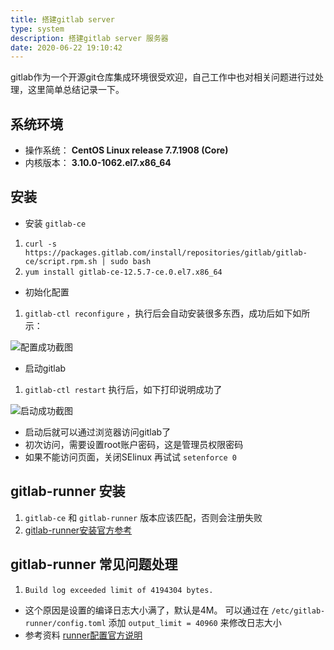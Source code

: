 ```yaml
---
title: 搭建gitlab server
type: system
description: 搭建gitlab server 服务器
date: 2020-06-22 19:10:42
---
```


gitlab作为一个开源git仓库集成环境很受欢迎，自己工作中也对相关问题进行过处理，这里简单总结记录一下。

## 系统环境

* 操作系统： **CentOS Linux release 7.7.1908 (Core)**
* 内核版本： **3.10.0-1062.el7.x86_64**

## 安装

* 安装 `gitlab-ce`
1. `curl -s https://packages.gitlab.com/install/repositories/gitlab/gitlab-ce/script.rpm.sh | sudo bash`
2. `yum install gitlab-ce-12.5.7-ce.0.el7.x86_64`

* 初始化配置
1. `gitlab-ctl reconfigure` ，执行后会自动安装很多东西，成功后如下如所示：

![配置成功截图](/images/gitlab-config.png)

* 启动gitlab
1. `gitlab-ctl restart`  执行后，如下打印说明成功了

![启动成功截图](/images/gitlab-restart.png)

* 启动后就可以通过浏览器访问gitlab了
* 初次访问，需要设置root账户密码，这是管理员权限密码
* 如果不能访问页面，关闭SElinux 再试试 `setenforce 0`

## gitlab-runner 安装

1. `gitlab-ce` 和 `gitlab-runner` 版本应该匹配，否则会注册失败
2. [gitlab-runner安装官方参考](https://docs.gitlab.com/runner/install/)

## gitlab-runner 常见问题处理

1. `Build log exceeded limit of 4194304 bytes.`

* 这个原因是设置的编译日志大小满了，默认是4M。 可以通过在 `/etc/gitlab-runner/config.toml` 添加 `output_limit = 40960` 来修改日志大小
* 参考资料 [runner配置官方说明](https://gitlab.com/gitlab-org/gitlab-runner/blob/master/docs/configuration/advanced-configuration.md#the-runners-section)





